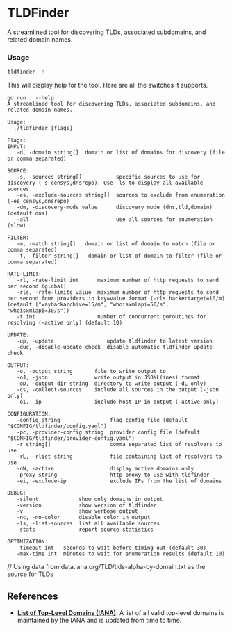 # TLDFinder
A streamlined tool for discovering TLDs, associated subdomains, and related domain names.


### Usage

```sh
tldfinder -h
```

This will display help for the tool. Here are all the switches it supports.


```console
go run . --help
A streamlined tool for discovering TLDs, associated subdomains, and related domain names.

Usage:
  ./tldfinder [flags]

Flags:
INPUT:
   -d, -domain string[]  domain or list of domains for discovery (file or comma separated)

SOURCE:
   -s, -sources string[]           specific sources to use for discovery (-s censys,dnsrepo). Use -ls to display all available sources.
   -es, -exclude-sources string[]  sources to exclude from enumeration (-es censys,dnsrepo)
   -dm, -discovery-mode value      discovery mode (dns,tld,domain) (default dns)
   -all                            use all sources for enumeration (slow)

FILTER:
   -m, -match string[]   domain or list of domain to match (file or comma separated)
   -f, -filter string[]   domain or list of domain to filter (file or comma separated)

RATE-LIMIT:
   -rl, -rate-limit int      maximum number of http requests to send per second (global)
   -rls, -rate-limits value  maximum number of http requests to send per second four providers in key=value format (-rls hackertarget=10/m) (default ["waybackarchive=15/m", "whoisxmlapi=50/s", "whoisxmlapi=30/s"])
   -t int                    number of concurrent goroutines for resolving (-active only) (default 10)

UPDATE:
   -up, -update                 update tldfinder to latest version
   -duc, -disable-update-check  disable automatic tldfinder update check

OUTPUT:
   -o, -output string       file to write output to
   -oJ, -json               write output in JSONL(ines) format
   -oD, -output-dir string  directory to write output (-dL only)
   -cs, -collect-sources    include all sources in the output (-json only)
   -oI, -ip                 include host IP in output (-active only)

CONFIGURATION:
   -config string                flag config file (default "$CONFIG/tldfinder/config.yaml")
   -pc, -provider-config string  provider config file (default "$CONFIG/tldfinder/provider-config.yaml")
   -r string[]                   comma separated list of resolvers to use
   -rL, -rlist string            file containing list of resolvers to use
   -nW, -active                  display active domains only
   -proxy string                 http proxy to use with tldfinder
   -ei, -exclude-ip              exclude IPs from the list of domains

DEBUG:
   -silent             show only domains in output
   -version            show version of tldfinder
   -v                  show verbose output
   -nc, -no-color      disable color in output
   -ls, -list-sources  list all available sources
   -stats              report source statistics

OPTIMIZATION:
   -timeout int   seconds to wait before timing out (default 30)
   -max-time int  minutes to wait for enumeration results (default 10)
```


// Using data from data.iana.org/TLD/tlds-alpha-by-domain.txt as the source for TLDs


## References

- **[List of Top-Level Domains (IANA)](https://data.iana.org/TLD/tlds-alpha-by-domain.txt)**: A list of all valid top-level domains is maintained by the IANA and is updated from time to time.